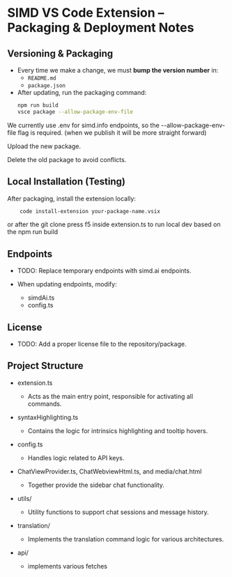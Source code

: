 # SIMD VS Code Extension – Packaging & Deployment Notes

## Versioning & Packaging
- Every time we make a change, we must **bump the version number** in:
  - `README.md`
  - `package.json`
- After updating, run the packaging command:
  ```bash
  npm run build
  vsce package --allow-package-env-file


We currently use .env for simd.info endpoints, so the --allow-package-env-file flag is required.
(when we publish it will be more straight forward)

Upload the new package.

Delete the old package to avoid conflicts.

## Local Installation (Testing)
After packaging, install the extension locally:
```bash
    code install-extension your-package-name.vsix
```

or after the git clone
press f5 inside extension.ts to run local dev based on the npm run build

## Endpoints
- TODO: Replace temporary endpoints with simd.ai endpoints.

- When updating endpoints, modify:
    - simdAi.ts
    - config.ts

## License
- TODO: Add a proper license file to the repository/package.

## Project Structure

- extension.ts
    - Acts as the main entry point, responsible for activating all commands.

- syntaxHighlighting.ts
    - Contains the logic for intrinsics highlighting and tooltip hovers.

- config.ts
    - Handles logic related to API keys.

- ChatViewProvider.ts, ChatWebviewHtml.ts, and media/chat.html
    - Together provide the sidebar chat functionality.

- utils/
    - Utility functions to support chat sessions and message history.

- translation/
    - Implements the translation command logic for various architectures.

- api/
    - implements various fetches